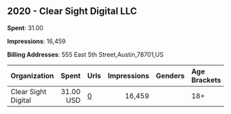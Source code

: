 ## 2020 - Clear Sight Digital LLC 
**Spent**: 31.00

**Impressions**: 16,459

**Billing Addresses**: 555 East 5th Street,Austin,78701,US

|Organization|Spent|Urls|Impressions|Genders|Age Brackets|Country Codes|
|:---|---:|:---|---:|:---|:---|:---|
|Clear Sight Digital|31.00 USD|[0](https://www.snap.com/political-ads/asset/eb964d02c3af73bbc897b3c7ab6e0033c50f6f90e81079f4b3542953bd429014?mediaType=jpeg)|16,459||18+|united states|
